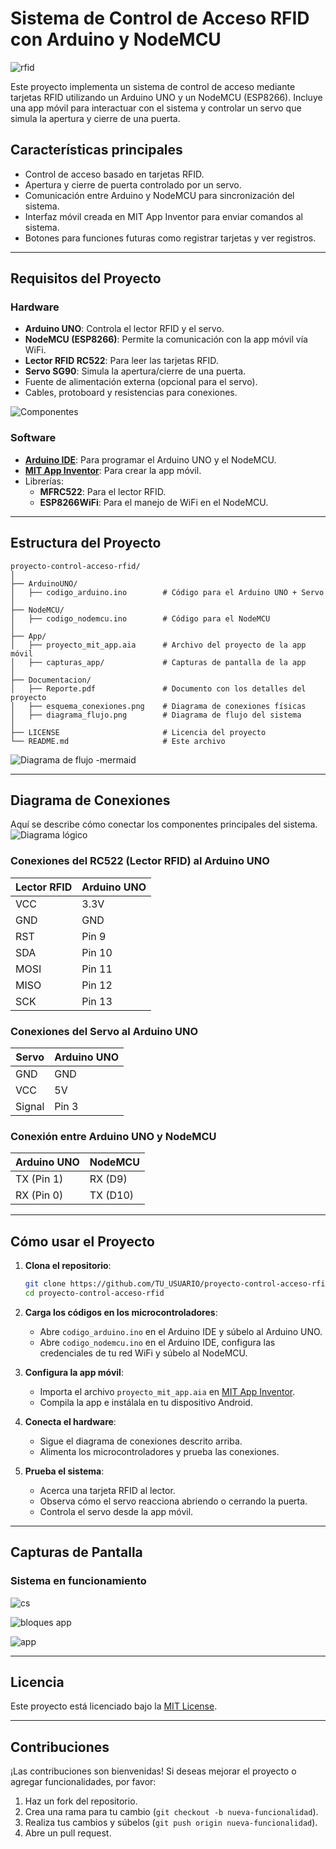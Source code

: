 # **Sistema de Control de Acceso RFID con Arduino y NodeMCU**
![rfid](https://github.com/user-attachments/assets/c6a00bb8-28d7-4263-8f3b-6700a6e54610)

Este proyecto implementa un sistema de control de acceso mediante tarjetas RFID utilizando un Arduino UNO y un NodeMCU (ESP8266). Incluye una app móvil para interactuar con el sistema y controlar un servo que simula la apertura y cierre de una puerta.  

## **Características principales**
- Control de acceso basado en tarjetas RFID.
- Apertura y cierre de puerta controlado por un servo.
- Comunicación entre Arduino y NodeMCU para sincronización del sistema.
- Interfaz móvil creada en MIT App Inventor para enviar comandos al sistema.
- Botones para funciones futuras como registrar tarjetas y ver registros.

---

## **Requisitos del Proyecto**

### **Hardware**
- **Arduino UNO**: Controla el lector RFID y el servo.
- **NodeMCU (ESP8266)**: Permite la comunicación con la app móvil vía WiFi.
- **Lector RFID RC522**: Para leer las tarjetas RFID.
- **Servo SG90**: Simula la apertura/cierre de una puerta.
- Fuente de alimentación externa (opcional para el servo).
- Cables, protoboard y resistencias para conexiones.

![Componentes](https://github.com/user-attachments/assets/4a0ddcb5-aa3c-4661-b7e9-0d60cb73ee84)

### **Software**
- [**Arduino IDE**](https://www.arduino.cc/en/software): Para programar el Arduino UNO y el NodeMCU.
- [**MIT App Inventor**](https://appinventor.mit.edu/): Para crear la app móvil.
- Librerías:
  - **MFRC522**: Para el lector RFID.
  - **ESP8266WiFi**: Para el manejo de WiFi en el NodeMCU.

---

## **Estructura del Proyecto**
```
proyecto-control-acceso-rfid/
│
├── ArduinoUNO/
│   ├── codigo_arduino.ino        # Código para el Arduino UNO + Servo
│   
├── NodeMCU/
│   ├── codigo_nodemcu.ino        # Código para el NodeMCU
│   
├── App/
│   ├── proyecto_mit_app.aia      # Archivo del proyecto de la app móvil
│   ├── capturas_app/             # Capturas de pantalla de la app
│   
├── Documentacion/
│   ├── Reporte.pdf               # Documento con los detalles del proyecto
│   ├── esquema_conexiones.png    # Diagrama de conexiones físicas
│   ├── diagrama_flujo.png        # Diagrama de flujo del sistema
│   
├── LICENSE                       # Licencia del proyecto
└── README.md                     # Este archivo
```

![Diagrama de flujo -mermaid](https://github.com/user-attachments/assets/3de1bb74-93f2-4d51-a711-b390f505505a)

---

## **Diagrama de Conexiones**
Aquí se describe cómo conectar los componentes principales del sistema. 
![Diagrama lógico](https://github.com/user-attachments/assets/9a26e283-a9b8-4f60-84d9-fce566ef8355)


### **Conexiones del RC522 (Lector RFID) al Arduino UNO**
| Lector RFID | Arduino UNO |
|-------------|-------------|
| VCC         | 3.3V        |
| GND         | GND         |
| RST         | Pin 9       |
| SDA         | Pin 10      |
| MOSI        | Pin 11      |
| MISO        | Pin 12      |
| SCK         | Pin 13      |

### **Conexiones del Servo al Arduino UNO**
| Servo | Arduino UNO |
|-------|-------------|
| GND   | GND         |
| VCC   | 5V          |
| Signal| Pin 3       |

### **Conexión entre Arduino UNO y NodeMCU**
| Arduino UNO | NodeMCU    |
|-------------|------------|
| TX (Pin 1)  | RX (D9)    |
| RX (Pin 0)  | TX (D10)   |

---

## **Cómo usar el Proyecto**

1. **Clona el repositorio**:
   ```bash
   git clone https://github.com/TU_USUARIO/proyecto-control-acceso-rfid.git
   cd proyecto-control-acceso-rfid
   ```

2. **Carga los códigos en los microcontroladores**:
   - Abre `codigo_arduino.ino` en el Arduino IDE y súbelo al Arduino UNO.
   - Abre `codigo_nodemcu.ino` en el Arduino IDE, configura las credenciales de tu red WiFi y súbelo al NodeMCU.

3. **Configura la app móvil**:
   - Importa el archivo `proyecto_mit_app.aia` en [MIT App Inventor](https://appinventor.mit.edu/).
   - Compila la app e instálala en tu dispositivo Android.

4. **Conecta el hardware**:
   - Sigue el diagrama de conexiones descrito arriba.
   - Alimenta los microcontroladores y prueba las conexiones.

5. **Prueba el sistema**:
   - Acerca una tarjeta RFID al lector.
   - Observa cómo el servo reacciona abriendo o cerrando la puerta.
   - Controla el servo desde la app móvil.

---

## **Capturas de Pantalla**
### **Sistema en funcionamiento**
![cs](https://github.com/user-attachments/assets/9c11ee3e-436c-4095-b5de-a7ae4fb48d80)

![bloques app](https://github.com/user-attachments/assets/9704c625-c965-4509-876f-65ba54ef8220)

![app](https://github.com/user-attachments/assets/739bb93b-1f2a-43b7-aba1-c464a15168bc)

---

## **Licencia**
Este proyecto está licenciado bajo la [MIT License](LICENSE).

---

## **Contribuciones**
¡Las contribuciones son bienvenidas! Si deseas mejorar el proyecto o agregar funcionalidades, por favor:
1. Haz un fork del repositorio.
2. Crea una rama para tu cambio (`git checkout -b nueva-funcionalidad`).
3. Realiza tus cambios y súbelos (`git push origin nueva-funcionalidad`).
4. Abre un pull request.
